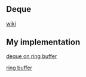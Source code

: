 #

## Deque

[wiki](https://en.wikipedia.org/wiki/Double-ended_queue)

## My implementation

[deque on ring buffer](https://github.com/Harold2017/golina/tree/master/container/deque)

[ring buffer](https://github.com/Harold2017/ringbuffer)
